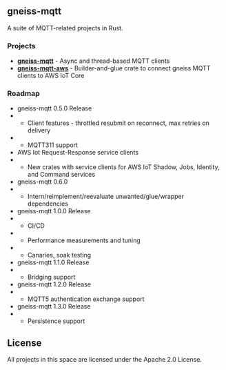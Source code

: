 ## gneiss-mqtt

A suite of MQTT-related projects in Rust.

### Projects
* **[gneiss-mqtt](https://crates.io/crates/gneiss-mqtt)** - Async and thread-based MQTT clients
* **[gneiss-mqtt-aws](https://crates.io/crates/gneiss-mqtt-aws)** - Builder-and-glue crate to connect gneiss MQTT clients to AWS IoT Core

### Roadmap
* gneiss-mqtt 0.5.0 Release
* * Client features - throttled resubmit on reconnect, max retries on delivery
* * MQTT311 support
* AWS Iot Request-Response service clients
* * New crates with service clients for AWS IoT Shadow, Jobs, Identity, and Command services 
* gneiss-mqtt 0.6.0
* * Intern/reimplement/reevaluate unwanted/glue/wrapper dependencies
* gneiss-mqtt 1.0.0 Release 
* * CI/CD
* * Performance measurements and tuning
* * Canaries, soak testing
* gneiss-mqtt 1.1.0 Release
* * Bridging support
* gneiss-mqtt 1.2.0 Release
* * MQTT5 authentication exchange support
* gneiss-mqtt 1.3.0 Release
* * Persistence support

## License

All projects in this space are licensed under the Apache 2.0 License. 
